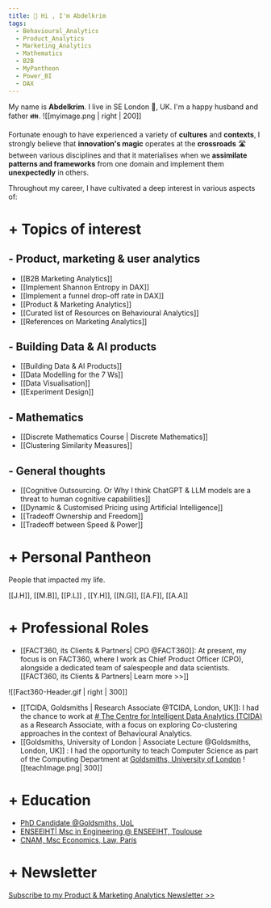 ```yaml
---
title: 👋 Hi , I'm Abdelkrim
tags:
  - Behavioural_Analytics
  - Product_Analytics
  - Marketing_Analytics
  - Mathematics
  - B2B
  - MyPantheon
  - Power_BI
  - DAX
---
```


My name is **Abdelkrim**. I live in SE London 🎡, UK. I'm a happy husband and father 👪.
![[myimage.png | right | 200]]


Fortunate enough to have experienced a variety of **cultures** and **contexts**, I strongly believe that **innovation's magic** operates at the **crossroads** 🛣️  between various disciplines and that it materialises when we **assimilate patterns and frameworks** from one domain and implement them **unexpectedly** in others. 


Throughout my career, I have cultivated a deep interest in various aspects of:

# + Topics of interest
## - Product, marketing & user analytics
- [[B2B Marketing Analytics]]
- [[Implement Shannon Entropy in DAX]]
- [[Implement a funnel drop-off rate in DAX]]
- [[Product & Marketing Analytics]]
- [[Curated list of Resources on Behavioural Analytics]]
- [[References on Marketing Analytics]]

## - Building Data & AI products
- [[Building Data & AI Products]]
- [[Data Modelling for the 7 Ws]]
- [[Data Visualisation]]
- [[Experiment Design]]

## - Mathematics
- [[Discrete Mathematics Course | Discrete Mathematics]]
- [[Clustering Similarity Measures]]


## - General thoughts
- [[Cognitive Outsourcing. Or Why I think ChatGPT & LLM models are a threat to human cognitive capabilities]]
- [[Dynamic & Customised Pricing using Artificial Intelligence]]
- [[Tradeoff Ownership and Freedom]]
- [[Tradeoff between Speed & Power]]



# + Personal Pantheon

People that impacted my life. 

[[J.H]],  [[M.B]],  [[P.L]] , [[Y.H]], [[N.G]], [[A.F]], [[A.A]]


# + Professional Roles

- [[FACT360, its Clients & Partners| CPO @FACT360]]: At present, my focus is on FACT360, where I work as Chief Product Officer (CPO), alongside a dedicated team of salespeople and data scientists. [[FACT360, its Clients & Partners| Learn more >>]]

![[Fact360-Header.gif | right | 300]]



- [[TCIDA, Goldsmiths | Research Associate @TCIDA, London, UK]]: I had the chance to work at [# The Centre for Intelligent Data Analytics (TCIDA)](https://www.gold.ac.uk/computing/research/tcida/) as a Research Associate, with a focus on exploring Co-clustering approaches in the context of Behavioural Analytics.
- [[Goldsmiths, University of London | Associate Lecture @Goldsmiths, London, UK]] : I had the opportunity to teach Computer Science as part of the Computing Department at [Goldsmiths, University of London](https://gold.ac.uk)
				![[teachImage.png| 300]]



# + Education

- [PhD Candidate @Goldsmiths, UoL](https://gold.ac.uk)
- [ENSEEIHT| Msc in Engineering @ ENSEEIHT, Toulouse](https://www.enseeiht.fr/)
- [CNAM, Msc Economics, Law, Paris](https://www.cnam.eu/)

# + Newsletter

[Subscribe to my Product & Marketing Analytics Newsletter >> ](https://productnumbers.com)
